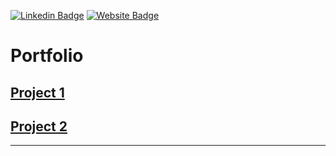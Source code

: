 [![Linkedin Badge](https://img.shields.io/badge/-sihcheeguan-blue?style=flat&logo=Linkedin&logoColor=white)](https://www.linkedin.com/in/sihcheeguan/)
[![Website Badge](https://img.shields.io/badge/-ninjakira.github.io-47CCCC?style=flat&logo=Google-Chrome&logoColor=white)](https://ninjakira.github.io)

# Portfolio

## [Project 1]()

## [Project 2]()

---
